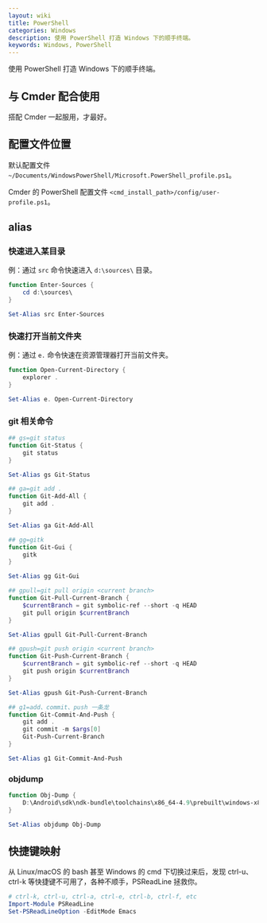 ```yaml
---
layout: wiki
title: PowerShell
categories: Windows
description: 使用 PowerShell 打造 Windows 下的顺手终端。
keywords: Windows, PowerShell
---
```


使用 PowerShell 打造 Windows 下的顺手终端。

## 与 Cmder 配合使用

搭配 Cmder 一起服用，才最好。

## 配置文件位置

默认配置文件 `~/Documents/WindowsPowerShell/Microsoft.PowerShell_profile.ps1`。

Cmder 的 PowerShell 配置文件 `<cmd_install_path>/config/user-profile.ps1`。

## alias

### 快速进入某目录

例：通过 `src` 命令快速进入 `d:\sources\` 目录。

```powershell
function Enter-Sources {
    cd d:\sources\
}

Set-Alias src Enter-Sources
```

### 快速打开当前文件夹

例：通过 `e.` 命令快速在资源管理器打开当前文件夹。

```powershell
function Open-Current-Directory {
    explorer .
}

Set-Alias e. Open-Current-Directory
```

### git 相关命令

```powershell
## gs=git status
function Git-Status {
    git status
}

Set-Alias gs Git-Status

## ga=git add .
function Git-Add-All {
    git add .
}

Set-Alias ga Git-Add-All

## gg=gitk
function Git-Gui {
    gitk
}

Set-Alias gg Git-Gui

## gpull=git pull origin <current branch>
function Git-Pull-Current-Branch {
    $currentBranch = git symbolic-ref --short -q HEAD
    git pull origin $currentBranch
}

Set-Alias gpull Git-Pull-Current-Branch

## gpush=git push origin <current branch>
function Git-Push-Current-Branch {
    $currentBranch = git symbolic-ref --short -q HEAD
    git push origin $currentBranch
}

Set-Alias gpush Git-Push-Current-Branch

## g1=add、commit、push 一条龙
function Git-Commit-And-Push {
    git add .
    git commit -m $args[0]
    Git-Push-Current-Branch
}

Set-Alias g1 Git-Commit-And-Push
```

### objdump

```powershell
function Obj-Dump {
    D:\Android\sdk\ndk-bundle\toolchains\x86_64-4.9\prebuilt\windows-x86_64\bin\x86_64-linux-android-objdump.exe $args
}

Set-Alias objdump Obj-Dump
```

## 快捷键映射

从 Linux/macOS 的 bash 甚至 Windows 的 cmd 下切换过来后，发现 ctrl-u、ctrl-k 等快捷键不可用了，各种不顺手，PSReadLine 拯救你。

```powershell
# ctrl-k, ctrl-u, ctrl-a, ctrl-e, ctrl-b, ctrl-f, etc
Import-Module PSReadLine
Set-PSReadLineOption -EditMode Emacs
```
